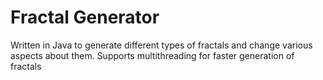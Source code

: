 # Fractal Generator
Written in Java to generate different types of fractals and change various aspects about them. Supports multithreading for faster generation of fractals
